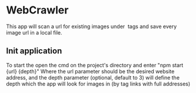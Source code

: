 # WebCrawler
This app will scan a url for existing images under <img> tags and save every image url in a local file.
## Init application
To start the open the cmd on the project's directory and enter "npm start {url} {depth}"
Where the url parameter should be the desired website address,
and the depth parameter (optional, default to 3) will define the depth which the app will look for images in (by <a> tag links with full addresses)
